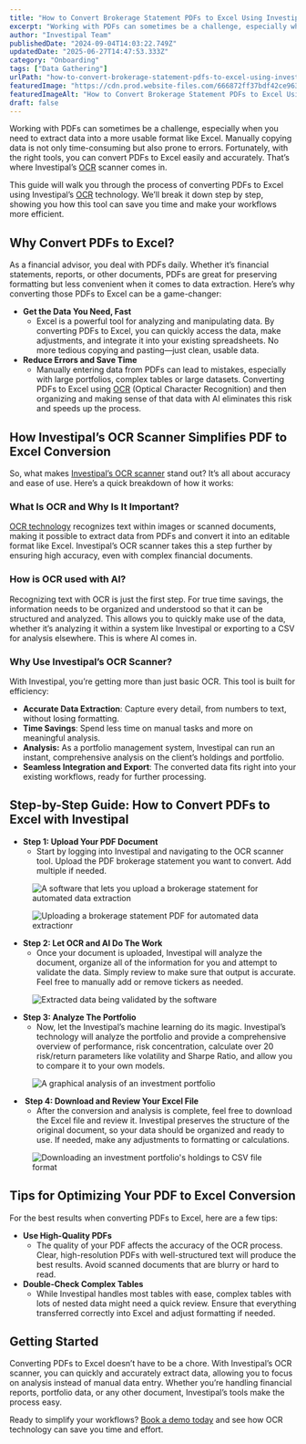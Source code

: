 ```yaml
---
title: "How to Convert Brokerage Statement PDFs to Excel Using Investipal’s OCR Scanner"
excerpt: "Working with PDFs can sometimes be a challenge, especially when you need to extract data into a more usable format like Excel."
author: "Investipal Team"
publishedDate: "2024-09-04T14:03:22.749Z"
updatedDate: "2025-06-27T14:47:53.333Z"
category: "Onboarding"
tags: ["Data Gathering"]
urlPath: "how-to-convert-brokerage-statement-pdfs-to-excel-using-investipals-ocr-scanner"
featuredImage: "https://cdn.prod.website-files.com/666872ff37bdf42ce9637d77/66e2002a708cdc3090c01eff_How%20to%20Convert%20Brokerage%20Statement%20PDFs%20to%20Excel%20Using%20Investipal%E2%80%99s%20OCR%20Scanner.png"
featuredImageAlt: "How to Convert Brokerage Statement PDFs to Excel Using Investipal’s OCR Scanner"
draft: false
---
```

<p id="">Working with PDFs can sometimes be a challenge, especially when you need to extract data into a more usable format like Excel. Manually copying data is not only time-consuming but also prone to errors. Fortunately, with the right tools, you can convert PDFs to Excel easily and accurately. That’s where Investipal’s <a href="/features/automated-statement-scanner">OCR</a> scanner comes in.</p><p id="">This guide will walk you through the process of converting PDFs to Excel using Investipal’s <a href="/features/automated-statement-scanner">OCR</a> technology. We’ll break it down step by step, showing you how this tool can save you time and make your workflows more efficient.</p><h2 id="">Why Convert PDFs to Excel?</h2><p id="">As a financial advisor, you deal with PDFs daily. Whether it’s financial statements, reports, or other documents, PDFs are great for preserving formatting but less convenient when it comes to data extraction. Here’s why converting those PDFs to Excel can be a game-changer:</p><ul id=""><li id=""><strong id="">Get the Data You Need, Fast</strong><ul id=""><li id="">Excel is a powerful tool for analyzing and manipulating data. By converting PDFs to Excel, you can quickly access the data, make adjustments, and integrate it into your existing spreadsheets. No more tedious copying and pasting—just clean, usable data.</li></ul></li><li id=""><strong id="">Reduce Errors and Save Time</strong><ul id=""><li id="">Manually entering data from PDFs can lead to mistakes, especially with large portfolios, complex tables or large datasets. Converting PDFs to Excel using <a href="/features/automated-statement-scanner">OCR</a> (Optical Character Recognition) and then organizing and making sense of that data with AI eliminates this risk and speeds up the process.</li></ul></li></ul><h2 id="">How Investipal’s OCR Scanner Simplifies PDF to Excel Conversion</h2><p id="">So, what makes <a href="/blog/how-to-leverage-ocr-technology-for-faster-client-account-statement-analysis" id="">Investipal’s OCR scanner</a> stand out? It’s all about accuracy and ease of use. Here’s a quick breakdown of how it works:</p><h3 id="">What Is OCR and Why Is It Important?</h3><p id=""><a rel="noopener noreferrer" target="_blank" href="https://www.forbes.com/sites/technology/article/what-is-ocr-technology/" id="">OCR technology</a> recognizes text within images or scanned documents, making it possible to extract data from PDFs and convert it into an editable format like Excel. Investipal’s OCR scanner takes this a step further by ensuring high accuracy, even with complex financial documents.</p><h3 id="">How is OCR used with AI?</h3><p id="">Recognizing text with OCR is just the first step. For true time savings, the information needs to be organized and understood so that it can be structured and analyzed. This allows you to quickly make use of the data, whether it’s analyzing it within a system like Investipal or exporting to a CSV for analysis elsewhere. This is where AI&nbsp;comes in. </p><h3 id="">Why Use Investipal’s OCR Scanner?</h3><p id="">With Investipal, you’re getting more than just basic OCR. This tool is built for efficiency:</p><ul id=""><li id=""><strong id="">Accurate Data Extraction</strong>: Capture every detail, from numbers to text, without losing formatting.</li><li id=""><strong id="">Time Savings</strong>: Spend less time on manual tasks and more on meaningful analysis.</li><li id=""><strong id="">Analysis:</strong> As a portfolio management system, Investipal can run an instant, comprehensive analysis on the client’s holdings and portfolio.</li><li id=""><strong id="">Seamless Integration and Export</strong>: The converted data fits right into your existing workflows, ready for further processing.</li></ul><h2 id="">Step-by-Step Guide: How to Convert PDFs to Excel with Investipal</h2><ul id=""><li id="">‍<strong id="">Step 1: Upload Your PDF Document</strong>‍<ul id=""><li id="">Start by logging into Investipal and navigating to the OCR scanner tool. Upload the PDF brokerage statement you want to convert. Add multiple if needed.</li></ul></li></ul><figure id="" class="w-richtext-figure-type-image w-richtext-align-fullwidth" data-rt-type="image" data-rt-align="fullwidth"><div id=""><img src="/images/inline/how-to-convert-brokerage-statement-pdfs-to-excel-using-investipals-ocr-scanner-0-726875617d.webp" loading="lazy" alt="A software that lets you upload a brokerage statement for automated data extraction" width="auto" height="auto" id=""></div></figure><figure id="" class="w-richtext-figure-type-image w-richtext-align-fullwidth" style="max-width:3000px" data-rt-type="image" data-rt-align="fullwidth" data-rt-max-width="3000px"><div id=""><img src="/images/inline/how-to-convert-brokerage-statement-pdfs-to-excel-using-investipals-ocr-scanner-1-e8cb9de243.webp" loading="lazy" alt="Uploading a brokerage statement PDF for automated data extractionr" width="auto" height="auto" id=""></div></figure><ul id=""><li id="">‍<strong id="">Step 2: Let OCR and AI Do The Work</strong>‍<ul id=""><li id="">Once your document is uploaded, Investipal will analyze the document, organize all of the information for you and attempt to validate the data. Simply review to make sure that output is accurate. Feel free to manually add or remove tickers as needed.</li></ul></li></ul><figure id="" class="w-richtext-figure-type-image w-richtext-align-fullwidth" style="max-width:3000px" data-rt-type="image" data-rt-align="fullwidth" data-rt-max-width="3000px"><div id=""><img src="/images/inline/how-to-convert-brokerage-statement-pdfs-to-excel-using-investipals-ocr-scanner-2-5426c50e3c.webp" loading="lazy" alt="Extracted data being validated by the software" width="auto" height="auto" id=""></div></figure><ul id=""><li id="">‍<strong id="">Step 3: Analyze The Portfolio</strong>‍<ul id=""><li id="">Now, let the Investipal’s machine learning do its magic. Investipal’s technology will analyze the portfolio and provide a comprehensive overview of performance, risk concentration, calculate over 20 risk/return parameters like volatility and Sharpe Ratio, and allow you to compare it to your own models.</li></ul></li></ul><figure id="" class="w-richtext-figure-type-image w-richtext-align-fullwidth" style="max-width:3000px" data-rt-type="image" data-rt-align="fullwidth" data-rt-max-width="3000px"><div id=""><img src="/images/inline/how-to-convert-brokerage-statement-pdfs-to-excel-using-investipals-ocr-scanner-3-30958105d7.webp" loading="lazy" alt="A graphical analysis of an investment portfolio" width="auto" height="auto" id=""></div></figure><ul start="" id=""><li id="">‍<strong id=""> Step 4: Download and Review Your Excel File</strong>‍<ul id=""><li id="">After the conversion and analysis is complete, feel free to download the Excel file and review it. Investipal preserves the structure of the original document, so your data should be organized and ready to use. If needed, make any adjustments to formatting or calculations.</li></ul></li></ul><figure id="" class="w-richtext-figure-type-image w-richtext-align-fullwidth" style="max-width:3000px" data-rt-type="image" data-rt-align="fullwidth" data-rt-max-width="3000px"><div id=""><img src="/images/inline/how-to-convert-brokerage-statement-pdfs-to-excel-using-investipals-ocr-scanner-4-d17a750fb2.webp" loading="lazy" alt="Downloading an investment portfolio's holdings to CSV file format" width="auto" height="auto" id=""></div></figure><h2 id="">Tips for Optimizing Your PDF to Excel Conversion</h2><p id="">For the best results when converting PDFs to Excel, here are a few tips:</p><ul id=""><li id=""><strong id="">Use High-Quality PDFs</strong><ul id=""><li id="">The quality of your PDF affects the accuracy of the OCR process. Clear, high-resolution PDFs with well-structured text will produce the best results. Avoid scanned documents that are blurry or hard to read.</li></ul></li><li id=""><strong id="">Double-Check Complex Tables</strong><ul id=""><li id="">While Investipal handles most tables with ease, complex tables with lots of nested data might need a quick review. Ensure that everything transferred correctly into Excel and adjust formatting if needed.</li></ul></li></ul><h2 id="">Getting Started</h2><p id="">Converting PDFs to Excel doesn’t have to be a chore. With Investipal’s OCR scanner, you can quickly and accurately extract data, allowing you to focus on analysis instead of manual data entry. Whether you’re handling financial reports, portfolio data, or any other document, Investipal’s tools make the process easy.</p><p id="">Ready to simplify your workflows? <a href="/book-a-demo" id="">Book a demo today</a> and see how OCR technology can save you time and effort.</p>